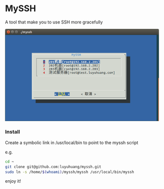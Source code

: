 # MySSH
A tool that make you to use SSH more gracefully

![screenshot](screenshot.png)

### Install
Create a symbolic link in /usr/local/bin to point to the myssh script

e.g.
```bash
cd ~
git clone git@github.com:luyuhuang/myssh.git
sudo ln -s /home/$(whoami)/myssh/myssh /usr/local/bin/myssh
```

enjoy it!